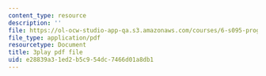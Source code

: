 ```yaml
---
content_type: resource
description: ''
file: https://ol-ocw-studio-app-qa.s3.amazonaws.com/courses/6-s095-programming-for-the-puzzled-january-iap-2018/e28839a31ed2b5c954dc7466d01a8db1_9TtLlVBjvR0.pdf
file_type: application/pdf
resourcetype: Document
title: 3play pdf file
uid: e28839a3-1ed2-b5c9-54dc-7466d01a8db1
---
```

